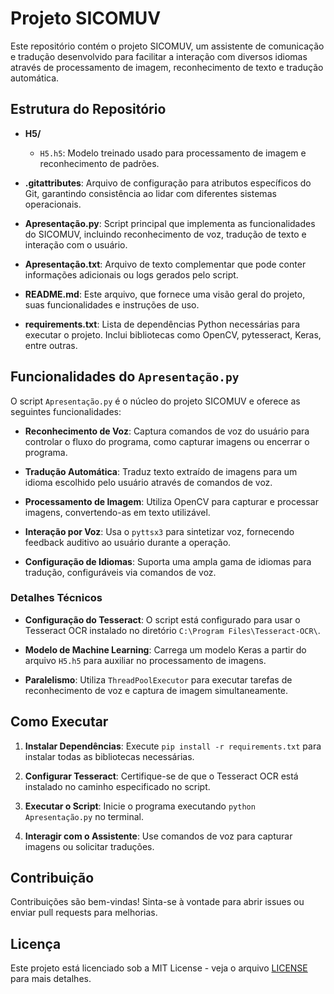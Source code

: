# Projeto SICOMUV

Este repositório contém o projeto SICOMUV, um assistente de comunicação e tradução desenvolvido para facilitar a interação com diversos idiomas através de processamento de imagem, reconhecimento de texto e tradução automática.

## Estrutura do Repositório

- **H5/**
  - `H5.h5`: Modelo treinado usado para processamento de imagem e reconhecimento de padrões.

- **.gitattributes**: Arquivo de configuração para atributos específicos do Git, garantindo consistência ao lidar com diferentes sistemas operacionais.

- **Apresentação.py**: Script principal que implementa as funcionalidades do SICOMUV, incluindo reconhecimento de voz, tradução de texto e interação com o usuário.

- **Apresentação.txt**: Arquivo de texto complementar que pode conter informações adicionais ou logs gerados pelo script.

- **README.md**: Este arquivo, que fornece uma visão geral do projeto, suas funcionalidades e instruções de uso.

- **requirements.txt**: Lista de dependências Python necessárias para executar o projeto. Inclui bibliotecas como OpenCV, pytesseract, Keras, entre outras.

## Funcionalidades do `Apresentação.py`

O script `Apresentação.py` é o núcleo do projeto SICOMUV e oferece as seguintes funcionalidades:

- **Reconhecimento de Voz**: Captura comandos de voz do usuário para controlar o fluxo do programa, como capturar imagens ou encerrar o programa.

- **Tradução Automática**: Traduz texto extraído de imagens para um idioma escolhido pelo usuário através de comandos de voz.

- **Processamento de Imagem**: Utiliza OpenCV para capturar e processar imagens, convertendo-as em texto utilizável.

- **Interação por Voz**: Usa o `pyttsx3` para sintetizar voz, fornecendo feedback auditivo ao usuário durante a operação.

- **Configuração de Idiomas**: Suporta uma ampla gama de idiomas para tradução, configuráveis via comandos de voz.

### Detalhes Técnicos

- **Configuração do Tesseract**: O script está configurado para usar o Tesseract OCR instalado no diretório `C:\Program Files\Tesseract-OCR\`.

- **Modelo de Machine Learning**: Carrega um modelo Keras a partir do arquivo `H5.h5` para auxiliar no processamento de imagens.

- **Paralelismo**: Utiliza `ThreadPoolExecutor` para executar tarefas de reconhecimento de voz e captura de imagem simultaneamente.

## Como Executar

1. **Instalar Dependências**: Execute `pip install -r requirements.txt` para instalar todas as bibliotecas necessárias.

2. **Configurar Tesseract**: Certifique-se de que o Tesseract OCR está instalado no caminho especificado no script.

3. **Executar o Script**: Inicie o programa executando `python Apresentação.py` no terminal.

4. **Interagir com o Assistente**: Use comandos de voz para capturar imagens ou solicitar traduções.

## Contribuição

Contribuições são bem-vindas! Sinta-se à vontade para abrir issues ou enviar pull requests para melhorias.

## Licença

Este projeto está licenciado sob a MIT License - veja o arquivo [LICENSE](LICENSE) para mais detalhes.